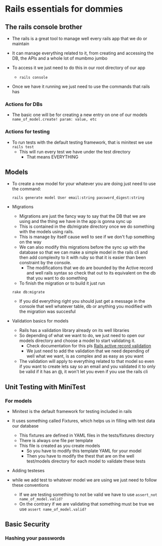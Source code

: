 # Rails essentials for dommies

## The rails console brother

+ The rails is a great tool to manage well every rails app that we do or maintain
+ It can manage everything related to it, from creating and accessing the DB, the APIs and a whole lot of mumbmo jumbo
+ To access it we just need to do this in our root directory of our app
    + ```rails console```

+ Once we have it running we just need to use the commands that rails has

### Actions for DBs

+ The basic one will be for creating a new entry on one of our models
    ``` name_of_model.create! param: value, etc```

### Actions for testing    

+ To run tests with the default testing framework, that is  minitest we use
    ```rails test```
    + This will run every test we have under the test directory
        +  That means EVERYTHING
## Models

+ To create a new model for your whatever you are doing just need to use the command:
    ```
    rails generate model User email:string password_digest:string
    ```
+ Migrations
    + Migrations are just the fancy way to say that the DB that we are using and the thing we have in the app is gonna sync up
    + This is contained in the db/migrate directory once we do something with the models using rails.
    + This is manage by itself cause well to see if we don't fup something on the way
    + We can also modify this migrations before the sync up with the database so that we can make a simple model in the rails cli and then add complexity to it with ruby so that it is easier than been constraint by the console.
        + The modifications that we do are bounded by the Active record and well rails syntax so check that out to its equivalent on the db that you want to do something
    + To finish the migration or to build it just run
    ```
    rake db:migrate
    ```
    + If you did everything right you should just get a message in the console that well whatever table, db or anything you modified with the migration was succesful

+ Validation basics for models
    + Rails has a validation library already on its well libraries
    + So depending of what we want to do, we just need to open our models directory and choose a model to start validating it.
        + Check documentation for this pls [Rails active record validation](https://guides.rubyonrails.org/active_record_validations.html)
        + We just need to add the validation that we need depending of well what we want, is as complex and as easy as you want
    + The validation will apply to everything related to that model so even if you want to create lets say so an email and you validated it to only be valid if it has an @, it won't let you even if you use the rails cli

## Unit Testing with MiniTest

### For models
+ Minitest is the default framework for testing included in rails
+ It uses something called Fixtures, which helps us in filling with test data our database 
    + This fixtures are defined in YAML files in the tests/fixtures directory
    + There is always one file per template
    + This file is created as you create models
        + So you have to modify this template YAML for your model
        + Then you have to modify the thest that are on the well test/models directory for each model to validate these tests

+ Adding testeses
 + while we add test to whatever model we are using we just need to follow these conventions
    + If we are testing something to not be valid we have to use ```assert_not name_of_model.valid?```
    + On the contrary if we are validating that something must be true we use ```assert name_of_model.valid?```

## Basic Security

### Hashing your passwords
